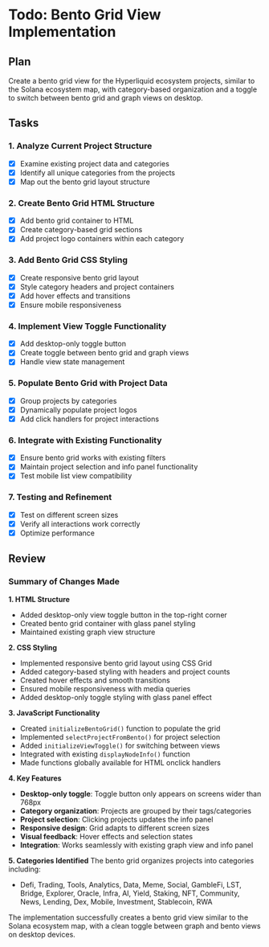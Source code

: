 # Todo: Bento Grid View Implementation

## Plan
Create a bento grid view for the Hyperliquid ecosystem projects, similar to the Solana ecosystem map, with category-based organization and a toggle to switch between bento grid and graph views on desktop.

## Tasks

### 1. Analyze Current Project Structure
- [x] Examine existing project data and categories
- [x] Identify all unique categories from the projects
- [x] Map out the bento grid layout structure

### 2. Create Bento Grid HTML Structure
- [x] Add bento grid container to HTML
- [x] Create category-based grid sections
- [x] Add project logo containers within each category

### 3. Add Bento Grid CSS Styling
- [x] Create responsive bento grid layout
- [x] Style category headers and project containers
- [x] Add hover effects and transitions
- [x] Ensure mobile responsiveness

### 4. Implement View Toggle Functionality
- [x] Add desktop-only toggle button
- [x] Create toggle between bento grid and graph views
- [x] Handle view state management

### 5. Populate Bento Grid with Project Data
- [x] Group projects by categories
- [x] Dynamically populate project logos
- [x] Add click handlers for project interactions

### 6. Integrate with Existing Functionality
- [x] Ensure bento grid works with existing filters
- [x] Maintain project selection and info panel functionality
- [x] Test mobile list view compatibility

### 7. Testing and Refinement
- [x] Test on different screen sizes
- [x] Verify all interactions work correctly
- [x] Optimize performance

## Review

### Summary of Changes Made

**1. HTML Structure**
- Added desktop-only view toggle button in the top-right corner
- Created bento grid container with glass panel styling
- Maintained existing graph view structure

**2. CSS Styling**
- Implemented responsive bento grid layout using CSS Grid
- Added category-based styling with headers and project counts
- Created hover effects and smooth transitions
- Ensured mobile responsiveness with media queries
- Added desktop-only toggle styling with glass panel effect

**3. JavaScript Functionality**
- Created `initializeBentoGrid()` function to populate the grid
- Implemented `selectProjectFromBento()` for project selection
- Added `initializeViewToggle()` for switching between views
- Integrated with existing `displayNodeInfo()` function
- Made functions globally available for HTML onclick handlers

**4. Key Features**
- **Desktop-only toggle**: Toggle button only appears on screens wider than 768px
- **Category organization**: Projects are grouped by their tags/categories
- **Project selection**: Clicking projects updates the info panel
- **Responsive design**: Grid adapts to different screen sizes
- **Visual feedback**: Hover effects and selection states
- **Integration**: Works seamlessly with existing graph view and info panel

**5. Categories Identified**
The bento grid organizes projects into categories including:
- Defi, Trading, Tools, Analytics, Data, Meme, Social, GambleFi, LST, Bridge, Explorer, Oracle, Infra, AI, Yield, Staking, NFT, Community, News, Lending, Dex, Mobile, Investment, Stablecoin, RWA

The implementation successfully creates a bento grid view similar to the Solana ecosystem map, with a clean toggle between graph and bento views on desktop devices.

